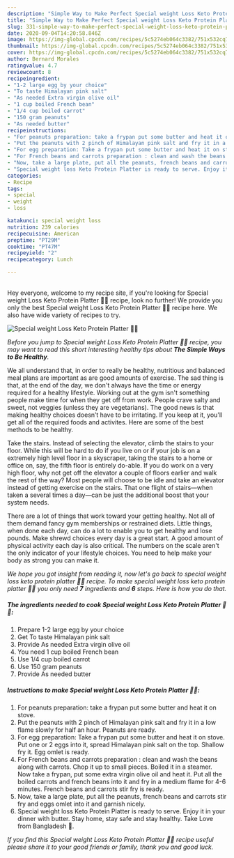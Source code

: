 ```yaml
---
description: "Simple Way to Make Perfect Special weight Loss Keto Protein Platter 🍲🍴"
title: "Simple Way to Make Perfect Special weight Loss Keto Protein Platter 🍲🍴"
slug: 331-simple-way-to-make-perfect-special-weight-loss-keto-protein-platter
date: 2020-09-04T14:20:58.846Z
image: https://img-global.cpcdn.com/recipes/5c5274eb064c3382/751x532cq70/special-weight-loss-keto-protein-platter-🍲🍴-recipe-main-photo.jpg
thumbnail: https://img-global.cpcdn.com/recipes/5c5274eb064c3382/751x532cq70/special-weight-loss-keto-protein-platter-🍲🍴-recipe-main-photo.jpg
cover: https://img-global.cpcdn.com/recipes/5c5274eb064c3382/751x532cq70/special-weight-loss-keto-protein-platter-🍲🍴-recipe-main-photo.jpg
author: Bernard Morales
ratingvalue: 4.7
reviewcount: 8
recipeingredient:
- "1-2 large egg by your choice"
- "To taste Himalayan pink salt"
- "As needed Extra virgin olive oil"
- "1 cup boiled French bean"
- "1/4 cup boiled carrot"
- "150 gram peanuts"
- "As needed butter"
recipeinstructions:
- "For peanuts preparation: take a frypan put some butter and heat it on stove."
- "Put the peanuts with 2 pinch of Himalayan pink salt and fry it in a low flame slowly for half an hour. Peanuts are ready."
- "For egg preparation: Take a frypan put some butter and heat it on stove. Put one or 2 eggs into it, spread Himalayan pink salt on the top. Shallow fry it. Egg omlet is ready."
- "For French beans and carrots preparation : clean and wash the beans along with carrots. Chop it up to small pieces. Boiled it in a steamer. Now take a frypan, put some extra virgin olive oil and heat it. Put all the boiled carrots and french beans into it and fry in a medium flame for 4-6 minutes. French beans and carrots stir fry is ready."
- "Now, take a large plate, put all the peanuts, french beans and carrots stir fry and eggs omlet into it and garnish nicely."
- "Special weight loss Keto Protein Platter is ready to serve. Enjoy it in your dinner with butter. Stay home, stay safe and stay healthy. Take Love from Bangladesh 💜."
categories:
- Recipe
tags:
- special
- weight
- loss

katakunci: special weight loss 
nutrition: 239 calories
recipecuisine: American
preptime: "PT29M"
cooktime: "PT47M"
recipeyield: "2"
recipecategory: Lunch

---
```

<br>
Hey everyone, welcome to my recipe site, if you're looking for Special weight Loss Keto Protein Platter 🍲🍴 recipe, look no further! We provide you only the best Special weight Loss Keto Protein Platter 🍲🍴 recipe here. We also have wide variety of recipes to try.
<br>


![Special weight Loss Keto Protein Platter 🍲🍴](https://img-global.cpcdn.com/recipes/5c5274eb064c3382/751x532cq70/special-weight-loss-keto-protein-platter-🍲🍴-recipe-main-photo.jpg)

<i>Before you jump to Special weight Loss Keto Protein Platter 🍲🍴 recipe, you may want to read this short interesting healthy tips about <strong>The Simple Ways to Be Healthy</strong>.</i>

We all understand that, in order to really be healthy, nutritious and balanced meal plans are important as are good amounts of exercise. The sad thing is that, at the end of the day, we don't always have the time or energy required for a healthy lifestyle. Working out at the gym isn't something people make time for when they get off from work. People crave salty and sweet, not veggies (unless they are vegetarians). The good news is that making healthy choices doesn’t have to be irritating. If you keep at it, you'll get all of the required foods and activites. Here are some of the best methods to be healthy.

Take the stairs. Instead of selecting the elevator, climb the stairs to your floor. While this will be hard to do if you live on or if your job is on a extremely high level floor in a skyscraper, taking the stairs to a home or office on, say, the fifth floor is entirely do-able. If you do work on a very high floor, why not get off the elevator a couple of floors earlier and walk the rest of the way? Most people will choose to be idle and take an elevator instead of getting exercise on the stairs. That one flight of stairs—when taken a several times a day—can be just the additional boost that your system needs. 

There are a lot of things that work toward your getting healthy. Not all of them demand fancy gym memberships or restrained diets. Little things, when done each day, can do a lot to enable you to get healthy and lose pounds. Make shrewd choices every day is a great start. A good amount of physical activity each day is also critical. The numbers on the scale aren't the only indicator of your lifestyle choices. You need to help make your body as strong you can make it. 


<i>We hope you got insight from reading it, now let's go back to special weight loss keto protein platter 🍲🍴 recipe. To make special weight loss keto protein platter 🍲🍴 you only need <strong>7</strong> ingredients and <strong>6</strong> steps. Here is how you do that.
</i>

##### The ingredients needed to cook Special weight Loss Keto Protein Platter 🍲🍴:

1. Prepare 1-2 large egg by your choice
1. Get To taste Himalayan pink salt
1. Provide As needed Extra virgin olive oil
1. You need 1 cup boiled French bean
1. Use 1/4 cup boiled carrot
1. Use 150 gram peanuts
1. Provide As needed butter


##### Instructions to make Special weight Loss Keto Protein Platter 🍲🍴:

1. For peanuts preparation: take a frypan put some butter and heat it on stove.
1. Put the peanuts with 2 pinch of Himalayan pink salt and fry it in a low flame slowly for half an hour. Peanuts are ready.
1. For egg preparation: Take a frypan put some butter and heat it on stove. Put one or 2 eggs into it, spread Himalayan pink salt on the top. Shallow fry it. Egg omlet is ready.
1. For French beans and carrots preparation : clean and wash the beans along with carrots. Chop it up to small pieces. Boiled it in a steamer. Now take a frypan, put some extra virgin olive oil and heat it. Put all the boiled carrots and french beans into it and fry in a medium flame for 4-6 minutes. French beans and carrots stir fry is ready.
1. Now, take a large plate, put all the peanuts, french beans and carrots stir fry and eggs omlet into it and garnish nicely.
1. Special weight loss Keto Protein Platter is ready to serve. Enjoy it in your dinner with butter. Stay home, stay safe and stay healthy. Take Love from Bangladesh 💜.


<i>If you find this Special weight Loss Keto Protein Platter 🍲🍴 recipe useful please share it to your good friends or family, thank you and good luck.</i>

